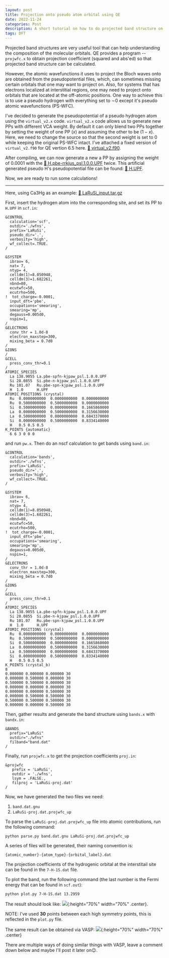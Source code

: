 ```yaml
---
layout: post
title: Projection onto pseudo atom orbital using QE
date: 2022-11-24
categories: Post
description: A short tutorial on how to do projected band structure on to pseudo-atom's using quantum espresso.
tags: DFT
---
```

Projected band structures are very useful tool that can help understanding the composition of the molecular orbitals.
QE provides a program -- `projwfc.x` to obtain projection coefficient (squared and abs'ed) so that projected band structure can be calculated.

However, the atomic wavefunctions it uses to project the Bloch waves onto are obtained from the pseudopotential files, which, can sometimes missing certain orbitals that one may want to project on.
Also, for systems that has electrons localized at interstitial regions, one may need to project onto orbitals that are located at the off-atomic positions.
One way to achieve this is to use a pseudo hydrogen with everything set to $\sim$0 except it's pseudo atomic wavefunctions (PS-WFC).

I've decided to generate the pseudopotential of a pseudo hydrogen atom using the `virtual_v2.x` code. `virtual_v2.x` code allows us to generate new PPs with different VCA weight. By default it can only blend two PPs together by setting the weight of one PP ($x$) and assuming the other to be ($1-x$).
Here, we need to change the source so that the second weight is set to $0$ while keeping the original PS-WFC intact. I've attached a fixed version of `virtual_v2.f90` for QE vertion 6.5 here. [:link: virtual_v2.f90]({{site.baseurl}}/assets/other/2022-11-24-QE_pseudo_proj/virtual_v2.f90).


After compiling, we can now generate a new a PP by assigning the weight of 0.0001 with the [:link: H.pbe-rrkjus_psl.1.0.0.UPF]({{site.baseurl}}/assets/other/2022-11-24-QE_pseudo_proj/H.pbe-rrkjus_psl.1.0.0.UPF) twice. This artificial generated pseudo H's pseudopotential file can be found:
[:link: H.UPF]({{site.baseurl}}/assets/other/2022-11-24-QE_pseudo_proj/H.UPF).

Now, we are ready to run some calculations!

---
Here, using Ca3Hg as an example:
[:link: LaRuSi_input.tar.gz]({{site.baseurl}}/assets/other/2022-11-24-QE_pseudo_proj/LaRuSi_input.tar.gz)

First, insert the hydrogen atom into the corresponding site, and set its PP to `H.UPF` in `scf.in`:
```
&CONTROL
  calculation='scf',
  outdir='./wfns',
  prefix='LaRuSi',
  pseudo_dir='.',
  verbosity='high',
  wf_collect=.TRUE.
/

&SYSTEM
  ibrav= 6,
  nat= 7,
  ntyp= 4,
  celldm(1)=8.050948,
  celldm(3)=1.682261,
  nbnd=80,
  ecutwfc=50,
  ecutrho=500,
!  tot_charge=-0.0001,
  input_dft='pbe',
  occupations='smearing',
  smearing='mp',
  degauss=0.005d0,
  nspin=1,
/
&ELECTRONS
  conv_thr = 1.0d-8
  electron_maxstep=300,
  mixing_beta = 0.7d0
/
&IONS
/
&CELL
  press_conv_thr=0.1
/
ATOMIC_SPECIES
  La 138.9055 La.pbe-spfn-kjpaw_psl.1.0.0.UPF
  Si 28.0855  Si.pbe-n-kjpaw_psl.1.0.0.UPF
  Ru 101.07   Ru.pbe-spn-kjpaw_psl.1.0.0.UPF
  H  1.0      H.UPF
ATOMIC_POSITIONS (crystal)
  Ru  0.0000000000  0.0000000000  0.0000000000
  Ru  0.5000000000  0.5000000000  0.0000000000
  Si  0.5000000000  0.0000000000  0.1665860000
  La  0.0000000000  0.5000000000  0.3156630000
  La  0.5000000000  0.0000000000  0.6843370000
  Si  0.0000000000  0.5000000000  0.8334140000
  H   0.5 0.5 0.5
K_POINTS {automatic}
  6 6 3 0 0 0
```
and run `pw.x`. Then do an nscf calculation to get bands using `band.in`:
```
&CONTROL
  calculation='bands',
  outdir='./wfns',
  prefix='LaRuSi',
  pseudo_dir='.',
  verbosity='high',
  wf_collect=.TRUE.
/

&SYSTEM
  ibrav= 6,
  nat= 7,
  ntyp= 4,
  celldm(1)=8.050948,
  celldm(3)=1.682261,
  nbnd=80,
  ecutwfc=50,
  ecutrho=500,
!  tot_charge=-0.0001,
  input_dft='pbe',
  occupations='smearing',
  smearing='mp',
  degauss=0.005d0,
  nspin=1,
/
&ELECTRONS
  conv_thr = 1.0d-8
  electron_maxstep=300,
  mixing_beta = 0.7d0
/
&IONS
/
&CELL
  press_conv_thr=0.1
/
ATOMIC_SPECIES
  La 138.9055 La.pbe-spfn-kjpaw_psl.1.0.0.UPF
  Si 28.0855  Si.pbe-n-kjpaw_psl.1.0.0.UPF
  Ru 101.07   Ru.pbe-spn-kjpaw_psl.1.0.0.UPF
  H  1.0      H.UPF
ATOMIC_POSITIONS (crystal)
  Ru  0.0000000000  0.0000000000  0.0000000000
  Ru  0.5000000000  0.5000000000  0.0000000000
  Si  0.5000000000  0.0000000000  0.1665860000
  La  0.0000000000  0.5000000000  0.3156630000
  La  0.5000000000  0.0000000000  0.6843370000
  Si  0.0000000000  0.5000000000  0.8334140000
  H   0.5 0.5 0.5
K_POINTS (crystal_b)
8
0.000000 0.000000 0.000000 30
0.000000 0.500000 0.000000 30
0.500000 0.500000 0.000000 30
0.000000 0.000000 0.000000 30
0.000000 0.000000 0.500000 30
0.000000 0.500000 0.500000 30
0.500000 0.500000 0.500000 30
0.000000 0.000000 0.500000 30
```
Then, gather results and generate the band structure using `bands.x` with `bandx.in`:
```
&BANDS
  prefix="LaRuSi"
  outdir="./wfns"
  filband="band.dat"
/
```
Finally, run `projwfc.x` to get the projection coefficients `proj.in`:
```
&projwfc
   prefix = 'LaRuSi',
   outdir = './wfns',
   lsym = .FALSE.,
   filproj = 'LaRuSi-proj.dat'
/
```

Now, we have generated the two files we need:
1. `band.dat.gnu`
2. `LaRuSi-proj.dat.projwfc_up`

To parse the `LaRuSi-proj.dat.projwfc_up` file into atomic contributions, run the following command:
```
python parse.py band.dat.gnu LaRuSi-proj.dat.projwfc_up
```
A series of files will be generated, their naming convention is:
```
{atomic_number}-{atom_type}-{orbital_label}.dat
```
The projection coefficients of the hydrogenic orbital at the interstitail site can be found in the `7-H-1S.dat` file.

To plot the band, run the following command (the last number is the Fermi energy that can be found in `scf.out`):
```
python plot.py 7-H-1S.dat 13.2959
```

The result should look like:
![]({{site.baseurl}}/assets/img/post_img/2022-11-24-img1.png){:height="70%" width="70%" .center}.

NOTE: I've used __30__ points between each high symmetry points, this is reflected in the `plot.py` file.


The same result can be obtained via VASP:
![]({{site.baseurl}}/assets/img/post_img/2022-11-24-img2.png){:height="70%" width="70%" .center}

There are multiple ways of doing similar things with VASP, leave a comment down below and maybe I'll post it later on😉.
